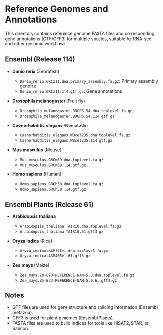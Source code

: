 # Reference Genomes and Annotations

This directory contains reference genome FASTA files and corresponding gene annotations (GTF/GFF3) for multiple species, suitable for RNA-seq and other genomic workflows.

## Ensembl (Release 114)
- **Danio rerio** (Zebrafish)
  - `Danio_rerio.GRCz11.dna.primary_assembly.fa.gz`: Primary assembly genome
  - `Danio_rerio.GRCz11.114.gtf.gz`: Gene annotations

- **Drosophila melanogaster** (Fruit fly)
  - `Drosophila_melanogaster.BDGP6.54.dna.toplevel.fa.gz`
  - `Drosophila_melanogaster.BDGP6.54.114.gtf.gz`

- **Caenorhabditis elegans** (Nematode)
  - `Caenorhabditis_elegans.WBcel235.dna.toplevel.fa.gz`
  - `Caenorhabditis_elegans.WBcel235.114.gtf.gz`

- **Mus musculus** (Mouse)
  - `Mus_musculus.GRCm39.dna.toplevel.fa.gz`
  - `Mus_musculus.GRCm39.114.gtf.gz`

- **Homo sapiens** (Human)
  - `Homo_sapiens.GRCh38.dna.toplevel.fa.gz`
  - `Homo_sapiens.GRCh38.114.gtf.gz`

## Ensembl Plants (Release 61)
- **Arabidopsis thaliana**
  - `Arabidopsis_thaliana.TAIR10.dna.toplevel.fa.gz`
  - `Arabidopsis_thaliana.TAIR10.61.gff3.gz`

- **Oryza indica** (Rice)
  - `Oryza_indica.ASM465v1.dna.toplevel.fa.gz`
  - `Oryza_indica.ASM465v1.61.gff3.gz`

- **Zea mays** (Maize)
  - `Zea_mays.Zm-B73-REFERENCE-NAM-5.0.dna.toplevel.fa.gz`
  - `Zea_mays.Zm-B73-REFERENCE-NAM-5.0.61.gff3.gz`

## Notes
- GTF files are used for gene structure and splicing information (Ensembl metazoa).
- GFF3 is used for plant genomes (Ensembl Plants).
- FASTA files are used to build indices for tools like HISAT2, STAR, or Salmon.
